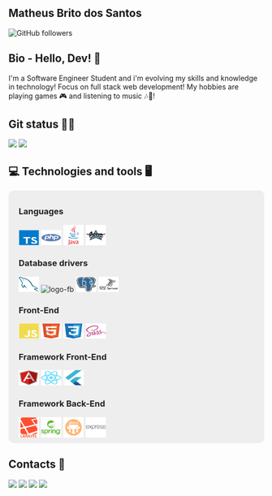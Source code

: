 ## Matheus Brito dos Santos  

![GitHub followers](https://img.shields.io/github/followers/matthew-sbrito?style=social)
 
 ## Bio - Hello, Dev! 👋
 I'm a Software Engineer Student and i'm evolving my skills and knowledge in technology! Focus on full stack web development!
 My hobbies are playing games 🎮 and listening to music 🎶🎸!
 
 ## Git status 🧑‍💻
 <div>
   <img height="180em" src="https://github-readme-stats.vercel.app/api/top-langs/?username=matthew-sbrito&layout=compact&langs_count=6&theme=react"/>
  <img height="180em" src="https://github-readme-stats.vercel.app/api?username=matthew-sbrito&show_icons=true&theme=react&include_all_commits=true&count_private=true"/>
<div>
 
## 💻 Technologies and tools 🖥️

<div style="background: #eee; padding: 8px 20px; color: #222; border-radius: 10px;">

 <div>

  ### Languages

  <img title="TypeScript" alt="logo-ts" height="30" width="40" src="https://raw.githubusercontent.com/devicons/devicon/master/icons/typescript/typescript-plain.svg">
  <img title="PHP" alt="logo-php" height="30" width="40" src="https://raw.githubusercontent.com/devicons/devicon/master/icons/php/php-plain.svg">  
 <img title="Java" alt="logo-java" height="40" width="40" src="https://raw.githubusercontent.com/devicons/devicon/2ae2a900d2f041da66e950e4d48052658d850630/icons/java/java-original-wordmark.svg">
 <img title="groovy" alt="logo-groovy" height="40" width="40" src="https://raw.githubusercontent.com/devicons/devicon/2ae2a900d2f041da66e950e4d48052658d850630/icons/groovy/groovy-original.svg">
 </div>

 <div>

  ### Database drivers  

  <img title="MySQL" alt="logo-mysql" height="30" width="40" src="https://raw.githubusercontent.com/devicons/devicon/master/icons/mysql/mysql-original.svg"> 
  <img title="Firebird" alt="logo-fb" height="30" width="30" src="https://upload.wikimedia.org/wikipedia/commons/thumb/8/8e/Firebird_logo.svg/1200px-Firebird_logo.svg.png"> 
    <img title="PostgreSQL" alt="logo-pg" height="30" width="40" src="https://raw.githubusercontent.com/devicons/devicon/2ae2a900d2f041da66e950e4d48052658d850630/icons/postgresql/postgresql-original.svg">
    <img title="SQLServer" alt="logo-ss" height="30" width="40" src="https://raw.githubusercontent.com/devicons/devicon/2ae2a900d2f041da66e950e4d48052658d850630/icons/microsoftsqlserver/microsoftsqlserver-plain-wordmark.svg">
 </div>

 <div>

  ### Front-End

  <img title="JavaScript" alt="logo-js" height="30" width="40" src="https://raw.githubusercontent.com/devicons/devicon/master/icons/javascript/javascript-plain.svg">
  <img title="HTML" alt="logo-html" height="30" width="40" src="https://raw.githubusercontent.com/devicons/devicon/master/icons/html5/html5-original.svg">
  <img title="CSS" alt="logo-css" height="30" width="40" src="https://raw.githubusercontent.com/devicons/devicon/master/icons/css3/css3-original.svg">
  <img title="SCSS" alt="logo-css" height="30" width="40" src="https://raw.githubusercontent.com/devicons/devicon/2ae2a900d2f041da66e950e4d48052658d850630/icons/sass/sass-original.svg">
 </div>


<div>
  
  ### Framework Front-End

  <img title="Angular" alt="logo-angular" height="30" width="40" src="https://raw.githubusercontent.com/devicons/devicon/2ae2a900d2f041da66e950e4d48052658d850630/icons/angularjs/angularjs-original.svg">
 <img title="ReactJS" alt="logo-react" height="30" width="40" src="https://raw.githubusercontent.com/devicons/devicon/master/icons/react/react-original.svg">
 <img title="Flutter" alt="logo-flutter" height="30" width="40" src="https://raw.githubusercontent.com/devicons/devicon/2ae2a900d2f041da66e950e4d48052658d850630/icons/flutter/flutter-original.svg">
</div>

<div>

  ### Framework Back-End

  <img title="Laravel" alt="logo-laravel" height="40" width="40" src="https://raw.githubusercontent.com/devicons/devicon/2ae2a900d2f041da66e950e4d48052658d850630/icons/laravel/laravel-plain-wordmark.svg">
 <img title="Spring" alt="logo-spring" height="40" width="40" src="https://raw.githubusercontent.com/devicons/devicon/2ae2a900d2f041da66e950e4d48052658d850630/icons/spring/spring-original-wordmark.svg">
 <img title="Grails" alt="logo-grails" height="40" width="40" src="https://raw.githubusercontent.com/devicons/devicon/2ae2a900d2f041da66e950e4d48052658d850630/icons/grails/grails-original.svg">
 <img title="Express" alt="logo-express" height="40" width="40" src="https://raw.githubusercontent.com/devicons/devicon/2ae2a900d2f041da66e950e4d48052658d850630/icons/express/express-original-wordmark.svg">
</div>
</div>
 
## Contacts 📱
 
 <div>
  <a href = "mailto: matheusbr032@gmail.com"><img src="https://img.shields.io/badge/-Gmail-%23EA4335?style=for-the-badge&logo=gmail&logoColor=white"></a>
  <a href="https://www.linkedin.com/in/matthew-sbrito/" target="_blank"><img src="https://img.shields.io/badge/-LinkedIn-%230077B5?style=for-the-badge&logo=linkedin&logoColor=white"></a>
  <a href="https://www.instagram.com/matheus_brito__/" target="_blank"><img src="https://img.shields.io/badge/-Instagram-%23E4405F?style=for-the-badge&logo=instagram&logoColor=white"></a>
  <a href="https://api.whatsapp.com/send?phone=5577998442230" target="_blank"><img src="https://img.shields.io/badge/-Whatsapp-%23?style=for-the-badge&logo=whatsapp&logoColor=white"></a>
</div>
